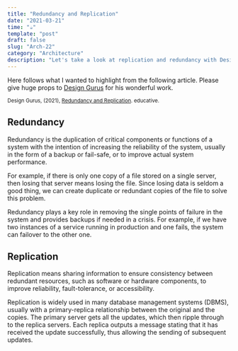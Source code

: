 ```yaml
---
title: "Redundancy and Replication"
date: "2021-03-21"
time: "☕️"
template: "post"
draft: false
slug: "Arch-22"
category: "Architecture"
description: "Let's take a look at replication and redundancy with Design Gurus"
---
```


Here follows what I wanted to highlight from the following article. Please give huge props to [Design Gurus](https://www.educative.io/courses/grokking-the-system-design-interview/xV1qvj6PKkJ) for his wonderful work.

<sub>Design Gurus, (2021), [Redundancy and Replication](https://www.educative.io/courses/grokking-the-system-design-interview/xV1qvj6PKkJ). educative.</sub></br>

## Redundancy

Redundancy is the duplication of critical components or functions of a system with the intention of increasing the reliability of the system, usually in the form of a backup or fail-safe, or to improve actual system performance.

For example, if there is only one copy of a file stored on a single server, then losing that server means losing the file. Since losing data is seldom a good thing, we can create duplicate or redundant copies of the file to solve this problem.

Redundancy plays a key role in removing the single points of failure in the system and provides backups if needed in a crisis. For example, if we have two instances of a service running in production and one fails, the system can failover to the other one.

## Replication

Replication means sharing information to ensure consistency between redundant resources, such as software or hardware components, to improve reliability, fault-tolerance, or accessibility.

Replication is widely used in many database management systems (DBMS), usually with a primary-replica relationship between the original and the copies. The primary server gets all the updates, which then ripple through to the replica servers. Each replica outputs a message stating that it has received the update successfully, thus allowing the sending of subsequent updates.